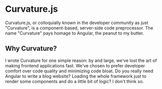 # Curvature.js
Curvature.js, or colloquially known in the developer community as just "Curvature", is a component-based, server-side code preprocessor. The name "Curvature" pays homage to Angular, the peanut to my butter.

## Why Curvature?
I wrote Curvature for one simple reason: by and large, we've lost the art of making frontend applications fast. We've chosen to prefer developer comfort over code quality and minimizing code bloat. Do you really need Angular to write a blog website? Loading the whole framework just to render some components and do a little bit of logic? I don't think so.